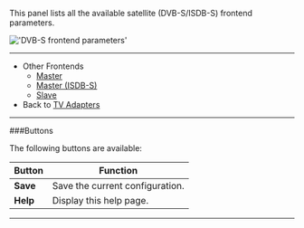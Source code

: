 This panel lists all the available satellite (DVB-S/ISDB-S) frontend 
parameters.

!['DVB-S frontend parameters'](docresources/dvbsfrontendparams.png)

---

* Other Frontends
  - [Master](class/linuxdvb_frontend_dvbs)
  - [Master (ISDB-S)](class/linuxdvb_frontend_isdb_s)
  - [Slave](class/linuxdvb_frontend_dvbs_slave)
* Back to [TV Adapters](tv_adapters) 

---

###Buttons

The following buttons are available:

Button         | Function
---------------|---------
**Save**       | Save the current configuration.
**Help**       | Display this help page. 

---

